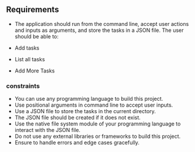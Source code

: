 ## Requirements
* The application should run from the command line, accept user actions and inputs as arguments, and store the tasks in a JSON file. The user should be able to:

* Add tasks
* List all tasks
* Add More Tasks

### constraints
* You can use any programming language to build this project.
* Use positional arguments in command line to accept user inputs.
* Use a JSON file to store the tasks in the current directory.
* The JSON file should be created if it does not exist.
* Use the native file system module of your programming language to interact with the JSON file.
* Do not use any external libraries or frameworks to build this project.
* Ensure to handle errors and edge cases gracefully.
